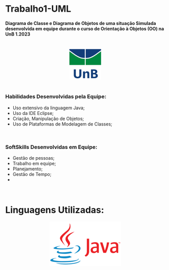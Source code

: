 # Trabalho1-UML

<h4>Diagrama de Classe e Diagrama de Objetos de uma situação Simulada desenvolvida em equipe durante o curso de Orientação à Objetos (OO) na UnB 1.2023</h4>
<br>

<div align = "center">
  
  <img height = "100" src = "https://github.com/DanielRogs/Painel-APC/raw/main/assets/UnbLogo.png">
  
</div><br>

<h3> Habilidades Desenvolvidas pela Equipe: </h3>

* Uso extensivo da linguagem Java;
* Uso da IDE Eclipse;
* Criação, Manipulação de Objetos;
* Uso de Plataformas de Modelagem de Classes;
<br>

<h3> SoftSkills Desenvolvidas em Equipe: </h3>

* Gestão de pessoas;
* Trabalho em equipe;
* Planejamento;
* Gestão de Tempo;
* 
<br>

# Linguagens Utilizadas:

<div align = "center">
  
  <img height = "140" src = "Assets/java.png">
  
</div><br>
